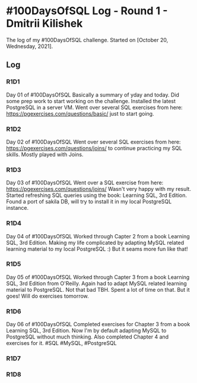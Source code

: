 # #100DaysOfSQL Log - Round 1 - Dmitrii Kilishek

The log of my #100DaysOfSQL challenge. Started on [October 20, Wednesday, 2021].

## Log

<!--- 
Record format:

### R1D1 < Header format
Worked on what? What was the progress? Link to the sample.

--->

### R1D1 
Day 01 of #100DaysOfSQL 
Basically a summary of yday and today. Did some prep work to start working on the challenge. Installed the latest PostgreSQL in a server VM. Went over several SQL exercises from here: https://pgexercises.com/questions/basic/ just to start going.

### R1D2
Day 02 of #100DaysOfSQL 
Went over several SQL exercises from here: https://pgexercises.com/questions/joins/ to continue practicing my SQL skills. Mostly played with Joins.

### R1D3
Day 03 of #100DaysOfSQL 
Went over a SQL exercise from here: https://pgexercises.com/questions/joins/
Wasn't very happy with my result. Started refreshing SQL queries using the book:
Learning SQL, 3rd Edition. Found a port of sakila DB, will try to install it in 
my local PostgreSQL instance.  

### R1D4
Day 04 of #100DaysOfSQL 
Worked through Capter 2 from a book Learning SQL, 3rd Edition. Making my life complicated by adapting MySQL related learning material to my local PostgreSQL :) But it seams more fun like that!

### R1D5
Day 05 of #100DaysOfSQL 
Worked through Capter 3 from a book Learning SQL, 3rd Edition from O'Reilly. Again had to adapt MySQL related learning material to PostgreSQL. Not that bad TBH. Spent a lot of time on that. 
But it goes! Will do exercises tomorrow. 

### R1D6
Day 06 of #100DaysOfSQL 
Completed exercises for Chapter 3 from a book Learning SQL, 3rd Edition. Now I'm by default adapting MySQL to PostgreSQL without much thinking. 
Also completed Chapter 4 and exercises for it. 
#SQL #MySQL, #PostgreSQL

### R1D7

### R1D8
